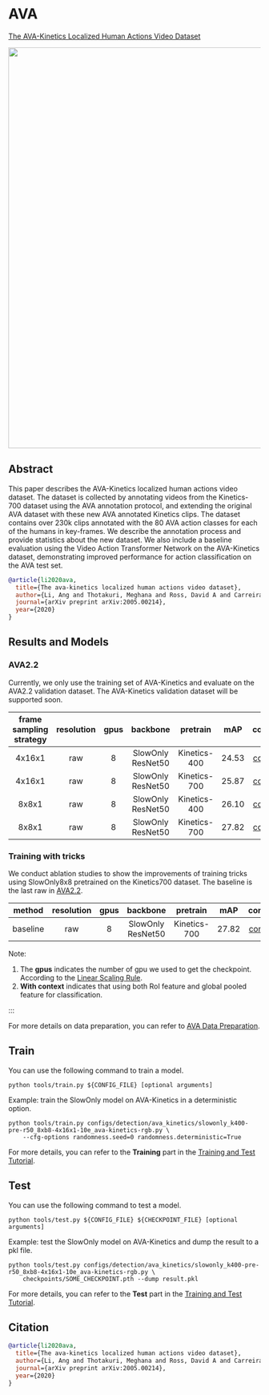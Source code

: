 # AVA

[The AVA-Kinetics Localized Human Actions Video Dataset](https://arxiv.org/abs/2005.00214)

<!-- [ALGORITHM] -->

<div align="center">
  <img src="https://user-images.githubusercontent.com/35267818/205511687-8cafd48c-7f4a-4a4c-a8e6-8182635b0411.png" width="800px"/>
</div>

## Abstract

<!-- [ABSTRACT] -->

This paper describes the AVA-Kinetics localized human actions video dataset. The dataset is collected by annotating videos from the Kinetics-700 dataset using the AVA annotation protocol, and extending the original AVA dataset with these new AVA annotated Kinetics clips. The dataset contains over 230k clips annotated with the 80 AVA action classes for each of the humans in key-frames. We describe the annotation process and provide statistics about the new dataset. We also include a baseline evaluation using the Video Action Transformer Network on the AVA-Kinetics dataset, demonstrating improved performance for action classification on the AVA test set.

```BibTeX
@article{li2020ava,
  title={The ava-kinetics localized human actions video dataset},
  author={Li, Ang and Thotakuri, Meghana and Ross, David A and Carreira, Jo{\~a}o and Vostrikov, Alexander and Zisserman, Andrew},
  journal={arXiv preprint arXiv:2005.00214},
  year={2020}
}
```

## Results and Models

### AVA2.2

Currently, we only use the training set of AVA-Kinetics and evaluate on the AVA2.2 validation dataset. The AVA-Kinetics validation dataset will be supported soon.

| frame sampling strategy | resolution | gpus |     backbone      |   pretrain   |  mAP  |                    config                    |                    ckpt                     |                    log                     |
| :---------------------: | :--------: | :--: | :---------------: | :----------: | :---: | :------------------------------------------: | :-----------------------------------------: | :----------------------------------------: |
|         4x16x1          |    raw     |  8   | SlowOnly ResNet50 | Kinetics-400 | 24.53 | [config](/configs/detection/ava_kinetics/slowonly_k400-pre-r50_8xb8-4x16x1-10e_ava-kinetics-rgb.py) | [ckpt](https://download.openmmlab.com/mmaction/v1.0/detection/ava_kinetics/slowonly_k400-pre-r50_8xb8-4x16x1-10e_ava-kinetics-rgb/slowonly_k400-pre-r50_8xb8-4x16x1-10e_ava-kinetics-rgb_20221205-33e3ca7c.pth) | [log](https://download.openmmlab.com/mmaction/v1.0/detection/ava_kinetics/slowonly_k400-pre-r50_8xb8-4x16x1-10e_ava-kinetics-rgb/slowonly_k400-pre-r50_8xb8-4x16x1-10e_ava-kinetics-rgb.log) |
|         4x16x1          |    raw     |  8   | SlowOnly ResNet50 | Kinetics-700 | 25.87 | [config](/configs/detection/ava_kinetics/slowonly_k700-pre-r50_8xb8-4x16x1-10e_ava-kinetics-rgb.py) | [ckpt](https://download.openmmlab.com/mmaction/v1.0/detection/ava_kinetics/slowonly_k700-pre-r50_8xb8-4x16x1-10e_ava-kinetics-rgb/slowonly_k700-pre-r50_8xb8-4x16x1-10e_ava-kinetics-rgb_20221205-a07e8c15.pth) | [log](https://download.openmmlab.com/mmaction/v1.0/detection/ava_kinetics/slowonly_k700-pre-r50_8xb8-4x16x1-10e_ava-kinetics-rgb/slowonly_k700-pre-r50_8xb8-4x16x1-10e_ava-kinetics-rgb.log) |
|          8x8x1          |    raw     |  8   | SlowOnly ResNet50 | Kinetics-400 | 26.10 | [config](/configs/detection/ava_kinetics/slowonly_k400-pre-r50_8xb8-8x8x1-10e_ava-kinetics-rgb.py) | [ckpt](https://download.openmmlab.com/mmaction/v1.0/detection/ava_kinetics/slowonly_k400-pre-r50_8xb8-8x8x1-10e_ava-kinetics-rgb/slowonly_k400-pre-r50_8xb8-8x8x1-10e_ava-kinetics-rgb_20221205-8f8dff3b.pth) | [log](https://download.openmmlab.com/mmaction/v1.0/detection/ava_kinetics/slowonly_k400-pre-r50_8xb8-8x8x1-10e_ava-kinetics-rgb/slowonly_k400-pre-r50_8xb8-8x8x1-10e_ava-kinetics-rgb.log) |
|          8x8x1          |    raw     |  8   | SlowOnly ResNet50 | Kinetics-700 | 27.82 | [config](/configs/detection/ava_kinetics/slowonly_k700-pre-r50_8xb8-8x8x1-10e_ava-kinetics-rgb.py) | [ckpt](https://download.openmmlab.com/mmaction/v1.0/detection/ava_kinetics/slowonly_k700-pre-r50_8xb8-8x8x1-10e_ava-kinetics-rgb/slowonly_k700-pre-r50_8xb8-8x8x1-10e_ava-kinetics-rgb_20221205-16a01c37.pth) | [log](https://download.openmmlab.com/mmaction/v1.0/detection/ava_kinetics/slowonly_k700-pre-r50_8xb8-8x8x1-10e_ava-kinetics-rgb/slowonly_k700-pre-r50_8xb8-8x8x1-10e_ava-kinetics-rgb.log) |

### Training with tricks

We conduct ablation studies to show the improvements of training tricks using SlowOnly8x8 pretrained on the Kinetics700 dataset. The baseline is the last raw in [AVA2.2](https://github.com/hukkai/mmaction2/tree/ava-kinetics-exp/configs/detection/ava_kinetics#ava22).

|  method  | resolution | gpus |     backbone      |   pretrain   |  mAP  |                      config                       |                       ckpt                       |                       log                       |
| :------: | :--------: | :--: | :---------------: | :----------: | :---: | :-----------------------------------------------: | :----------------------------------------------: | :---------------------------------------------: |
| baseline |    raw     |  8   | SlowOnly ResNet50 | Kinetics-700 | 27.82 | [config](/configs/detection/ava_kinetics/slowonly_k700-pre-r50_8xb8-8x8x1-10e_ava-kinetics-rgb.py) | [ckpt](https://download.openmmlab.com/mmaction/v1.0/detection/ava_kinetics/slowonly_k700-pre-r50_8xb8-8x8x1-10e_ava-kinetics-rgb/slowonly_k700-pre-r50_8xb8-8x8x1-10e_ava-kinetics-rgb_20221205-16a01c37.pth) | [log](https://download.openmmlab.com/mmaction/v1.0/detection/ava_kinetics/slowonly_k700-pre-r50_8xb8-8x8x1-10e_ava-kinetics-rgb/slowonly_k700-pre-r50_8xb8-8x8x1-10e_ava-kinetics-rgb.log) |

Note:

1. The **gpus** indicates the number of gpu we used to get the checkpoint.
   According to the [Linear Scaling Rule](https://arxiv.org/abs/1706.02677).
2. **With context** indicates that using both RoI feature and global pooled feature for classification.

:::

For more details on data preparation, you can refer to [AVA Data Preparation](/tools/data/ava/README.md).

## Train

You can use the following command to train a model.

```shell
python tools/train.py ${CONFIG_FILE} [optional arguments]
```

Example: train the SlowOnly model on AVA-Kinetics in a deterministic option.

```shell
python tools/train.py configs/detection/ava_kinetics/slowonly_k400-pre-r50_8xb8-4x16x1-10e_ava-kinetics-rgb.py \
    --cfg-options randomness.seed=0 randomness.deterministic=True
```

For more details, you can refer to the **Training** part in the [Training and Test Tutorial](/docs/en/user_guides/4_train_test.md).

## Test

You can use the following command to test a model.

```shell
python tools/test.py ${CONFIG_FILE} ${CHECKPOINT_FILE} [optional arguments]
```

Example: test the SlowOnly model on AVA-Kinetics and dump the result to a pkl file.

```shell
python tools/test.py configs/detection/ava_kinetics/slowonly_k400-pre-r50_8xb8-4x16x1-10e_ava-kinetics-rgb.py \
    checkpoints/SOME_CHECKPOINT.pth --dump result.pkl
```

For more details, you can refer to the **Test** part in the [Training and Test Tutorial](/docs/en/user_guides/4_train_test.md).

## Citation

<!-- [DATASET] -->

```BibTeX
@article{li2020ava,
  title={The ava-kinetics localized human actions video dataset},
  author={Li, Ang and Thotakuri, Meghana and Ross, David A and Carreira, Jo{\~a}o and Vostrikov, Alexander and Zisserman, Andrew},
  journal={arXiv preprint arXiv:2005.00214},
  year={2020}
}
```
